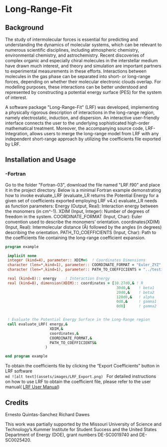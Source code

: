 # Long-Range-Fit

## Background

The study of intermolecular forces is essential for predicting and understanding the dynamics of molecular systems, which can be relevant to numerous scientific disciplines, including atmospheric chemistry, environmental chemistry, and astrochemistry. Recent discoveries of complex organic and especially chiral molecules in the interstellar medium have drawn much interest, and theory and simulation are important partners to experimental measurements in these efforts. Interactions between molecules in the gas phase can be separated into short- or long-range forces, depending on whether their molecular electronic clouds overlap. For modelling purposes, these interactions can be better understood and represented by constructing a potential energy surface (PES) for the system of interest.

A software package "Long-Range-Fit" (LRF) was developed, implementing a physically rigorous description of interactions in the long-range region, namely electrostatic, induction, and dispersion. An interactive user-friendly interface connects the user to the underlying sophisticated high-order mathematical treatment. Moreover, the accompanying source code, LRF-Integration, allows users to merge the long-range model from LRF with any independent short-range approach by utilizing the coefficients file exported by LRF.


## Installation and Usage
### -Fortran
Go to the folder "Fortran-03", download the file named "LRF.f90" and place it in the project directory. Below is a minimal Fortran example demonstrating how to invoke evaluate_LRF (evaluate_LR returns the Potential Energy for a given set of coefficients exported employing LRF v4.x)
evaluate_LR needs as function parameters:
 Energy (Output, Real): Interaction energy between the monomers (in cm^-1).
 XDIM (Input, Integer): Number of degrees of freedom in the system.
 COORDINATE_FORMAT (Input, Char): Euler convention used to describe the monomers’ orientation.
 coordinates(XDIM) (Input, Real): Intermolecular distance (Å) followed by the angles (in degrees) describing the orientation.
 PATH_TO_COEFFICIENTS (Input, Char): Path to the coefficients file containing the long-range coefficient expansion. 
 
```fortran
program example

 implicit none
 integer (kind=4), parameter:: XDIM=6  ! Coordinates Dimensions
 character (len=*,kind=1), parameter:: COORDINATE_FORMAT = "Euler_ZYZ"   ! Coordinate Format
 character (len=*,kind=1), parameter:: PATH_TO_COEFFICIENTS = "../testing_datafiles/coefficients/C1(1)_C1(1)_Coeff.txt"

 real (kind=8):: energy    ! Interaction Energy
 real (kind=8), dimension(XDIM):: coordinates = [10.27d0,& ! R
                                                  30d0,&    ! beta1
                                                  20d0,&    ! beta2
                                                  120d0,&   ! alpha
                                                  0d0,&     ! gamma1
                                                  0d0]      ! gamma2


 ! Evaluate the Potential Energy Surface in the Long-Range region
 call evaluate_LRF( energy,&
                    XDIM,&
                    coordinates,&
                    COORDINATE_FORMAT,&
                    PATH_TO_COEFFICIENTS&
                  )

end program example
   ```
To obtain the coefficients file by clicking the “Export Coefficients” button in LRF software  
    ```md
    ![alt text](assets/images/LRF_Export.png)
    ```
For detailed instructions on how to use LRF to obtain the coefficient file, please refer to the user manual( <a href="https://github.com/dawesr-repo/LRF-Integration/blob/Updating-Readme/LRF_User_Manual.pdf" >LRF User Manual</a>)
## Credits

Ernesto Quintas-Sanchez
Richard Dawes

This work was partially supported by the Missouri University of Science and Technology’s Kummer Institute for Student Success and the United States Department of Energy (DOE), grant numbers DE-SC0019740 and DE-SC0025420.






